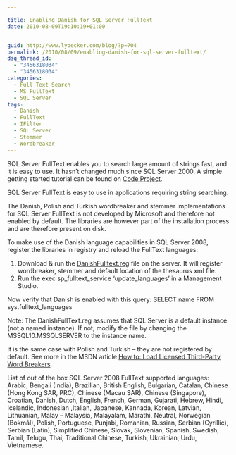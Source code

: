 ```yaml
---

title: Enabling Danish for SQL Server FullText
date: 2010-08-09T19:10:19+01:00


guid: http://www.lybecker.com/blog/?p=704
permalink: /2010/08/09/enabling-danish-for-sql-server-fulltext/
dsq_thread_id:
  - "3456318034"
  - "3456318034"
categories:
  - Full Text Search
  - MS FullText
  - SQL Server
tags:
  - Danish
  - FullText
  - IFilter
  - SQL Server
  - Stemmer
  - Wordbreaker
---
```

SQL Server FullText enables you to search large amount of strings fast, and it is easy to use. It hasn’t changed much since SQL Server 2000.
A simple getting started tutorial can be found on [Code Project](http://www.codeproject.com/KB/database/SQLServer2K8FullTextSearh.aspx "Creating Full Text Catalog and Full Text Search").

SQL Server FullText is easy to use in applications requiring string searching.

The Danish, Polish and Turkish wordbreaker and stemmer implementations for SQL Server FullText is not developed by Microsoft and therefore not enabled by default. The libraries are however part of the installation process and are therefore present on disk.

To make use of the Danish language capabilities in SQL Server 2008, register the libraries in registry and reload the FullText languages:

  1. Download & run the [DanishFulltext.reg](http://www.lybecker.com/blog/wp-content/uploads/DanishFullText.zip) file on the server. It will register wordbreaker, stemmer and default location of the thesaurus xml file.
  2. Run the exec sp\_fulltext\_service &#8216;update_languages&#8217; in a Management Studio.

Now verify that Danish is enabled with this query: SELECT name FROM sys.fulltext_languages

Note: The DanishFullText.reg assumes that SQL Server is a default instance (not a named instance). If not, modify the file by changing the MSSQL10.MSSQLSERVER to the instance name.

It is the same case with Polish and Turkish – they are not registered by default. See more in the MSDN article [How to: Load Licensed Third-Party Word Breakers](http://msdn.microsoft.com/en-us/library/ms345188.aspx "MSDN article").

List of out of the box SQL Server 2008 FullText supported languages: Arabic, Bengali (India), Brazilian, British English, Bulgarian, Catalan, Chinese (Hong Kong SAR, PRC), Chinese (Macau SAR), Chinese (Singapore), Croatian, Danish, Dutch, English, French, German, Gujarati, Hebrew, Hindi, Icelandic, Indonesian ,Italian, Japanese, Kannada, Korean, Latvian, Lithuanian, Malay &#8211; Malaysia, Malayalam, Marathi, Neutral, Norwegian (Bokmål), Polish, Portuguese, Punjabi, Romanian, Russian, Serbian (Cyrillic), Serbian (Latin), Simplified Chinese, Slovak, Slovenian, Spanish, Swedish, Tamil, Telugu, Thai, Traditional Chinese, Turkish, Ukrainian, Urdu, Vietnamese.

